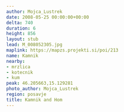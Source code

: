 ```yaml
---
author: Mojca_Lustrek
date: 2008-05-25 00:00:00+00:00
delta: 740
duration: 6
height: 856
layout: stub
lead: M_008052305.jpg
maplink: https://mapzs.projekti.si/poi/213
name: Kamnik
nearby:
- mrzlica
- kotecnik
- kum
peak: 46.205663,15.129281
photo_author: Mojca_Lustrek
region: posavje
title: Kamnik and Hom
---
```


